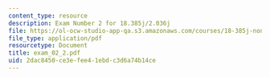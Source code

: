```yaml
---
content_type: resource
description: Exam Number 2 for 18.385j/2.036j
file: https://ol-ocw-studio-app-qa.s3.amazonaws.com/courses/18-385j-nonlinear-dynamics-and-chaos-fall-2004/2dac8450ce3efee41ebdc3d6a74b14ce_exam_02_2.pdf
file_type: application/pdf
resourcetype: Document
title: exam_02_2.pdf
uid: 2dac8450-ce3e-fee4-1ebd-c3d6a74b14ce
---
```

